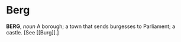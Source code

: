 # Berg

**BERG**, _noun_ A borough; a town that sends burgesses to Parliament; a castle. \[See [[Burg]].\]